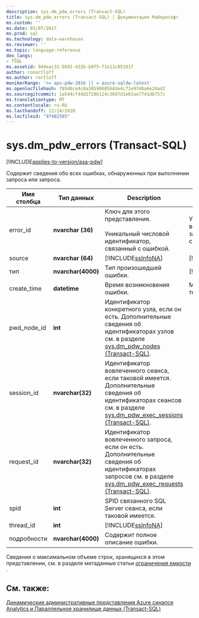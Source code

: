 ```yaml
---
description: sys.dm_pdw_errors (Transact-SQL)
title: sys.dm_pdw_errors (Transact-SQL) | Документация Майкрософт
ms.custom: ''
ms.date: 03/07/2017
ms.prod: sql
ms.technology: data-warehouse
ms.reviewer: ''
ms.topic: language-reference
dev_langs:
- TSQL
ms.assetid: 944eac31-5691-432b-b9f5-f1e11c05191f
author: ronortloff
ms.author: rortloff
monikerRange: '>= aps-pdw-2016 || = azure-sqldw-latest'
ms.openlocfilehash: f89d6ce4c8a385906856dde4c71e97d8a6e24ad2
ms.sourcegitcommit: 1a544cf4dd2720b124c3697d1e62ae7741db757c
ms.translationtype: MT
ms.contentlocale: ru-RU
ms.lasthandoff: 12/14/2020
ms.locfileid: "97482585"
---
```

# <a name="sysdm_pdw_errors-transact-sql"></a>sys.dm_pdw_errors (Transact-SQL)
[!INCLUDE[applies-to-version/asa-pdw](../../includes/applies-to-version/asa-pdw.md)]

  Содержит сведения обо всех ошибках, обнаруженных при выполнении запроса или запроса.  
  
|Имя столбца|Тип данных|Description|Диапазон|  
|-----------------|---------------|-----------------|-----------|  
|error_id|**nvarchar (36)**|Ключ для этого представления.<br /><br /> Уникальный числовой идентификатор, связанный с ошибкой.|Уникальные для всех ошибок запросов в системе.|  
|source|**nvarchar (64)**|[!INCLUDE[ssInfoNA](../../includes/ssinfona-md.md)]|[!INCLUDE[ssInfoNA](../../includes/ssinfona-md.md)]|  
|тип|**nvarchar(4000)**|Тип произошедшей ошибки.|[!INCLUDE[ssInfoNA](../../includes/ssinfona-md.md)]|  
|create_time|**datetime**|Время возникновения ошибки.|Меньше или равно текущему времени.|  
|pwd_node_id|**int**|Идентификатор конкретного узла, если он есть. Дополнительные сведения об идентификаторах узлов см. в разделе [sys.dm_pdw_nodes &#40;Transact-SQL&#41;](../../relational-databases/system-dynamic-management-views/sys-dm-pdw-nodes-transact-sql.md).||  
|session_id|**nvarchar(32)**|Идентификатор вовлеченного сеанса, если таковой имеется. Дополнительные сведения об идентификаторах сеансов см. в разделе  [sys.dm_pdw_exec_sessions &#40;Transact-SQL&#41;](../../relational-databases/system-dynamic-management-views/sys-dm-pdw-exec-sessions-transact-sql.md).||  
|request_id|**nvarchar(32)**|Идентификатор вовлеченного запроса, если он есть. Дополнительные сведения об идентификаторах запросов см. в разделе [sys.dm_pdw_exec_requests &#40;Transact-SQL&#41;](../../relational-databases/system-dynamic-management-views/sys-dm-pdw-exec-requests-transact-sql.md).||  
|spid|**int**|SPID связанного SQL Server сеанса, если таковой имеется.||  
|thread_id|**int**|[!INCLUDE[ssInfoNA](../../includes/ssinfona-md.md)]||  
|подробности|**nvarchar(4000)**|Содержит полное описание ошибки.||  
  
 Сведения о максимальном объеме строк, хранящихся в этом представлении, см. в разделе метаданные статьи [ограничения емкости](/azure/sql-data-warehouse/sql-data-warehouse-service-capacity-limits#metadata) .  
  
## <a name="see-also"></a>См. также:  
 [Динамические административные представления Azure синапсе Analytics и Параллельное хранилище данных &#40;Transact-SQL&#41;](../../relational-databases/system-dynamic-management-views/sql-and-parallel-data-warehouse-dynamic-management-views.md)  
  
  
